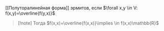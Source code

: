 [[Полуторалинейная форма]] эрмитов, если $\forall x,y \in V: f(x,y)=\overline{f(y,x)}$

>[!note] Тогда $f(x,x)=\overline{f(x,x)}\implies \in f(x,x)\mathbb{R}$

